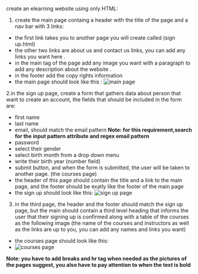 create an elearning website using only HTML:
1. create the main page containg a header  with the title of the page and a nav bar with 3 links:
-  the first link takes you to another page you will create called (sign up.html)
-  the other two links are about us and contact us links, you can add any links you want here .
- in the main tag of the page add any image you want with a paragraph to add any description about the website .
- in the footer add the copy rights information
- the main page should look like this :
![main page]() 

2.in the sign up page, create a form that gathers data about person that want to create an account, the fields that should be included in the form are:
- first name
- last name
- email, should match the email pattern
**Note: for this requirement,search for the input pattern attribute and regex email pattern**
- password
- select their gender 
- select birth month from a drop down menu
- write their birth year (number field)
- submit button, and when the form is submitted, the user will be taken to another page. (the courses page)
- the header of this page should contain the title and a link to the main page, and the footer should be exatly like the footer of the main page
- the sign up should look like this:
![sign up page]()
3. in the third page, the header and the footer should match the sign up page, but the main should contain a third level heading that informs the user that their signing up is confirmed along with a table of the courses as the following image (the name of the courses and instructors as well as the links are up to you, you can add any names and links you want)
- the courses page should look like this:
- ![courses page]()

**Note: you have to add breaks and hr tag when needed as the pictures of the pages suggest, you also have to pay attention to when the text is bold**
